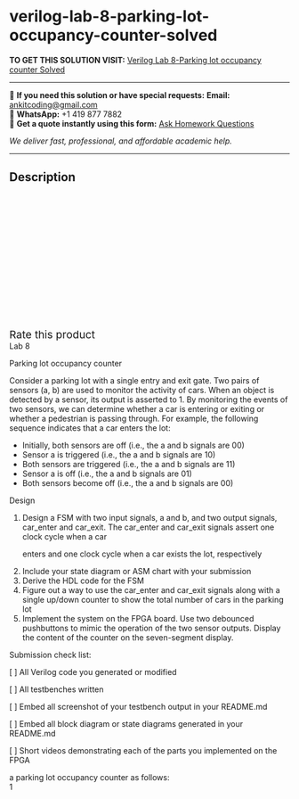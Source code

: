 # verilog-lab-8-parking-lot-occupancy-counter-solved
**TO GET THIS SOLUTION VISIT:** [Verilog Lab 8-Parking lot occupancy counter Solved](https://www.ankitcodinghub.com/product/verilog-lab-8-parking-lot-occupancy-counter-solved/)


---

📩 **If you need this solution or have special requests:** **Email:** ankitcoding@gmail.com  
📱 **WhatsApp:** +1 419 877 7882  
📄 **Get a quote instantly using this form:** [Ask Homework Questions](https://www.ankitcodinghub.com/services/ask-homework-questions/)

*We deliver fast, professional, and affordable academic help.*

---

<h2>Description</h2>



<div class="kk-star-ratings kksr-auto kksr-align-center kksr-valign-top" data-payload="{&quot;align&quot;:&quot;center&quot;,&quot;id&quot;:&quot;91449&quot;,&quot;slug&quot;:&quot;default&quot;,&quot;valign&quot;:&quot;top&quot;,&quot;ignore&quot;:&quot;&quot;,&quot;reference&quot;:&quot;auto&quot;,&quot;class&quot;:&quot;&quot;,&quot;count&quot;:&quot;0&quot;,&quot;legendonly&quot;:&quot;&quot;,&quot;readonly&quot;:&quot;&quot;,&quot;score&quot;:&quot;0&quot;,&quot;starsonly&quot;:&quot;&quot;,&quot;best&quot;:&quot;5&quot;,&quot;gap&quot;:&quot;4&quot;,&quot;greet&quot;:&quot;Rate this product&quot;,&quot;legend&quot;:&quot;0\/5 - (0 votes)&quot;,&quot;size&quot;:&quot;24&quot;,&quot;title&quot;:&quot;Verilog Lab 8-Parking lot occupancy counter Solved&quot;,&quot;width&quot;:&quot;0&quot;,&quot;_legend&quot;:&quot;{score}\/{best} - ({count} {votes})&quot;,&quot;font_factor&quot;:&quot;1.25&quot;}">

<div class="kksr-stars">

<div class="kksr-stars-inactive">
            <div class="kksr-star" data-star="1" style="padding-right: 4px">


<div class="kksr-icon" style="width: 24px; height: 24px;"></div>
        </div>
            <div class="kksr-star" data-star="2" style="padding-right: 4px">


<div class="kksr-icon" style="width: 24px; height: 24px;"></div>
        </div>
            <div class="kksr-star" data-star="3" style="padding-right: 4px">


<div class="kksr-icon" style="width: 24px; height: 24px;"></div>
        </div>
            <div class="kksr-star" data-star="4" style="padding-right: 4px">


<div class="kksr-icon" style="width: 24px; height: 24px;"></div>
        </div>
            <div class="kksr-star" data-star="5" style="padding-right: 4px">


<div class="kksr-icon" style="width: 24px; height: 24px;"></div>
        </div>
    </div>

<div class="kksr-stars-active" style="width: 0px;">
            <div class="kksr-star" style="padding-right: 4px">


<div class="kksr-icon" style="width: 24px; height: 24px;"></div>
        </div>
            <div class="kksr-star" style="padding-right: 4px">


<div class="kksr-icon" style="width: 24px; height: 24px;"></div>
        </div>
            <div class="kksr-star" style="padding-right: 4px">


<div class="kksr-icon" style="width: 24px; height: 24px;"></div>
        </div>
            <div class="kksr-star" style="padding-right: 4px">


<div class="kksr-icon" style="width: 24px; height: 24px;"></div>
        </div>
            <div class="kksr-star" style="padding-right: 4px">


<div class="kksr-icon" style="width: 24px; height: 24px;"></div>
        </div>
    </div>
</div>


<div class="kksr-legend" style="font-size: 19.2px;">
            <span class="kksr-muted">Rate this product</span>
    </div>
    </div>
<div class="page" title="Page 1">
<div class="layoutArea">
<div class="column">
Lab 8

Parking lot occupancy counter

Consider a parking lot with a single entry and exit gate. Two pairs of sensors (a, b) are used to monitor the activity of cars. When an object is detected by a sensor, its output is asserted to 1. By monitoring the events of two sensors, we can determine whether a car is entering or exiting or whether a pedestrian is passing through. For example, the following sequence indicates that a car enters the lot:

<ul>
<li>Initially, both sensors are off (i.e., the a and b signals are 00)</li>
<li>Sensor a is triggered (i.e., the a and b signals are 10)</li>
<li>Both sensors are triggered (i.e., the a and b signals are 11)</li>
<li>Sensor a is off (i.e., the a and b signals are 01)</li>
<li>Both sensors become off (i.e., the a and b signals are 00)</li>
</ul>
</div>
</div>
<div class="layoutArea">
<div class="column">
Design

<ol>
<li>Design a FSM with two input signals, a and b, and two output signals, car_enter and
car_exit. The car_enter and car_exit signals assert one clock cycle when a car

enters and one clock cycle when a car exists the lot, respectively
</li>
<li>Include your state diagram or ASM chart with your submission</li>
<li>Derive the HDL code for the FSM</li>
<li>Figure out a way to use the car_enter and car_exit signals along with a single
up/down counter to show the total number of cars in the parking lot
</li>
<li>Implement the system on the FPGA board. Use two debounced pushbuttons to mimic
the operation of the two sensor outputs. Display the content of the counter on the seven-segment display.
</li>
</ol>
Submission check list:

[ ] All Verilog code you generated or modified

[ ] All testbenches written

[ ] Embed all screenshot of your testbench output in your README.md

[ ] Embed all block diagram or state diagrams generated in your README.md

[ ] Short videos demonstrating each of the parts you implemented on the FPGA

</div>
</div>
<div class="layoutArea">
<div class="column">
a parking lot occupancy counter as follows:

</div>
</div>
<div class="layoutArea">
<div class="column">
1

</div>
</div>
</div>
